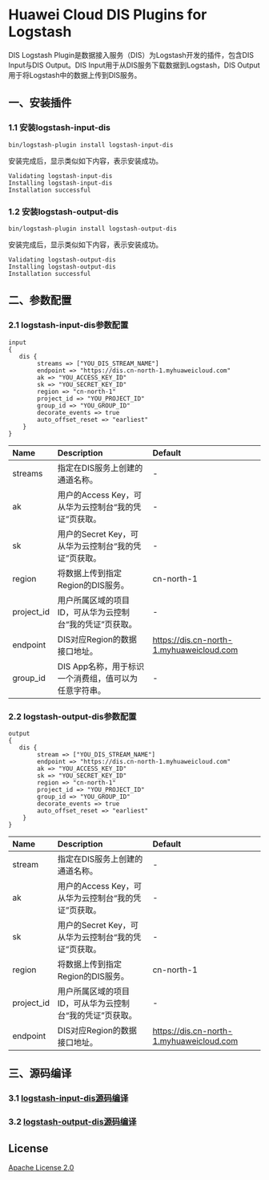# Huawei Cloud DIS Plugins for Logstash

DIS Logstash Plugin是数据接入服务（DIS）为Logstash开发的插件，包含DIS Input与DIS Output。DIS Input用于从DIS服务下载数据到Logstash，DIS Output用于将Logstash中的数据上传到DIS服务。

## 一、安装插件
### 1.1 安装logstash-input-dis
```console
bin/logstash-plugin install logstash-input-dis
```
安装完成后，显示类似如下内容，表示安装成功。
```
Validating logstash-input-dis
Installing logstash-input-dis
Installation successful
```
### 1.2 安装logstash-output-dis
```console
bin/logstash-plugin install logstash-output-dis
```
安装完成后，显示类似如下内容，表示安装成功。
```
Validating logstash-output-dis
Installing logstash-output-dis
Installation successful
```

## 二、参数配置
### 2.1 logstash-input-dis参数配置
```properties
input
{
   dis {
        streams => ["YOU_DIS_STREAM_NAME"]
        endpoint => "https://dis.cn-north-1.myhuaweicloud.com"
        ak => "YOU_ACCESS_KEY_ID"
        sk => "YOU_SECRET_KEY_ID"
        region => "cn-north-1"
        project_id => "YOU_PROJECT_ID"
        group_id => "YOU_GROUP_ID"
        decorate_events => true
        auto_offset_reset => "earliest"
    }
}
```
| Name                     | Description                              | Default                                  |
| :----------------------- | :--------------------------------------- | :--------------------------------------- |
| streams                   | 指定在DIS服务上创建的通道名称。             | -                                        |
| ak                       | 用户的Access Key，可从华为云控制台“我的凭证”页获取。 | -                                        |
| sk                       | 用户的Secret Key，可从华为云控制台“我的凭证”页获取。 | -                                        |
| region                   | 将数据上传到指定Region的DIS服务。           | cn-north-1                               |
| project_id               | 用户所属区域的项目ID，可从华为云控制台“我的凭证”页获取。                    | -                                        |
| endpoint                 | DIS对应Region的数据接口地址。               | https://dis.cn-north-1.myhuaweicloud.com |
| group_id                 | DIS App名称，用于标识一个消费组，值可以为任意字符串。| -                                        |

### 2.2 logstash-output-dis参数配置
```properties
output
{
   dis {
        stream => ["YOU_DIS_STREAM_NAME"]
        endpoint => "https://dis.cn-north-1.myhuaweicloud.com"
        ak => "YOU_ACCESS_KEY_ID"
        sk => "YOU_SECRET_KEY_ID"
        region => "cn-north-1"
        project_id => "YOU_PROJECT_ID"
        group_id => "YOU_GROUP_ID"
        decorate_events => true
        auto_offset_reset => "earliest"
    }
}
```
| Name                     | Description                              | Default                                  |
| :----------------------- | :--------------------------------------- | :--------------------------------------- |
| stream                   | 指定在DIS服务上创建的通道名称。             | -                                        |
| ak                       | 用户的Access Key，可从华为云控制台“我的凭证”页获取。 | -                                        |
| sk                       | 用户的Secret Key，可从华为云控制台“我的凭证”页获取。 | -                                        |
| region                   | 将数据上传到指定Region的DIS服务。           | cn-north-1                               |
| project_id               | 用户所属区域的项目ID，可从华为云控制台“我的凭证”页获取。                    | -                                        |
| endpoint                 | DIS对应Region的数据接口地址。               | https://dis.cn-north-1.myhuaweicloud.com |

## 三、源码编译
### 3.1 [logstash-input-dis源码编译](https://github.com/huaweicloud/logstash-dis-plugin/blob/master/logstash-input-dis/README.md)

### 3.2 [logstash-output-dis源码编译](https://github.com/huaweicloud/logstash-dis-plugin/blob/master/logstash-output-dis/README.md)

## License
[Apache License 2.0](https://www.apache.org/licenses/LICENSE-2.0.html)